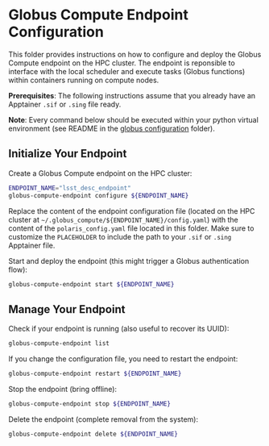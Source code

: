 # Globus Compute Endpoint Configuration

This folder provides instructions on how to configure and deploy the Globus Compute endpoint on the HPC cluster. The endpoint is reponsible to interface with the local scheduler and execute tasks (Globus functions) within containers running on compute nodes.

**Prerequisites**: The following instructions assume that you already have an Apptainer `.sif` or `.sing` file ready.

**Note**: Every command below should be executed within your python virtual environment (see README in the [globus configuration](../) folder).

## Initialize Your Endpoint

Create a Globus Compute endpoint on the HPC cluster:
```bash
ENDPOINT_NAME="lsst_desc_endpoint"
globus-compute-endpoint configure ${ENDPOINT_NAME}
```

Replace the content of the endpoint configuration file (located on the HPC cluster at `~/.globus_compute/${ENDPOINT_NAME}/config.yaml`) with the content of the `polaris_config.yaml` file located in this folder. Make sure to customize the `PLACEHOLDER` to include the path to your `.sif` or `.sing` Apptainer file.

Start and deploy the endpoint (this might trigger a Globus authentication flow):
```bash
globus-compute-endpoint start ${ENDPOINT_NAME}
```

## Manage Your Endpoint

Check if your endpoint is running (also useful to recover its UUID):
```bash
globus-compute-endpoint list
```

If you change the configuration file, you need to restart the endpoint:
```bash
globus-compute-endpoint restart ${ENDPOINT_NAME}
```

Stop the endpoint (bring offline):
```bash
globus-compute-endpoint stop ${ENDPOINT_NAME}
```

Delete the endpoint (complete removal from the system):
```bash
globus-compute-endpoint delete ${ENDPOINT_NAME}
```
